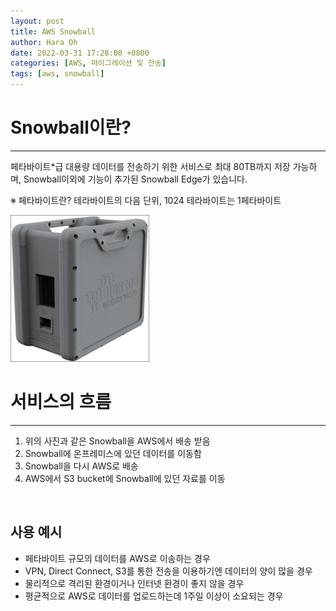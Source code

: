 ```yaml
---
layout: post
title: AWS Snowball
author: Hara Oh
date: 2022-03-31 17:28:00 +0800
categories: [AWS, 마이그레이션 및 전송]
tags: [aws, snowball]
---
```

# Snowball이란?
---
페타바이트*급 대용량 데이터를 전송하기 위한 서비스로 최대 80TB까지 저장 가능하며, Snowball이외에 기능이 추가된 Snowball Edge가 있습니다.

※ 페타바이트란?
테라바이트의 다음 단위, 1024 테라바이트는 1페타바이트


![AWS Direct Connect](/assets/img/aws/snowball.png)

# 서비스의 흐름
---
1. 위의 사진과 같은 Snowball을 AWS에서 배송 받음
2. Snowball에 온프레미스에 있던 데이터를 이동함
3. Snowball을 다시 AWS로 배송
4. AWS에서 S3 bucket에 Snowball에 있던 자료를 이동

<br>

## 사용 예시
- 페타바이트 규모의 데이터를 AWS로 이송하는 경우
- VPN, Direct Connect, S3를 통한 전송을 이용하기엔 데이터의 양이 많을 경우
- 물리적으로 격리된 환경이거나 인터넷 환경이 좋지 않을 경우
- 평균적으로 AWS로 데이터를 업로드하는데 1주일 이상이 소요되는 경우